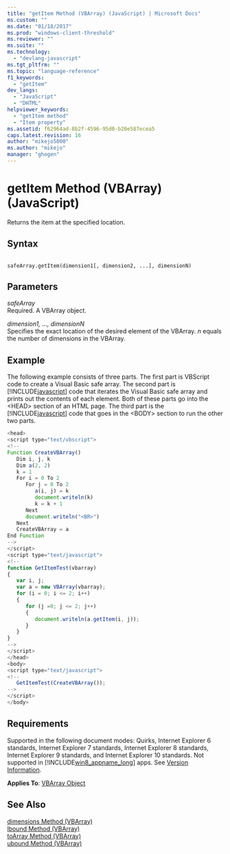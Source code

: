 ```yaml
---
title: "getItem Method (VBArray) (JavaScript) | Microsoft Docs"
ms.custom: ""
ms.date: "01/18/2017"
ms.prod: "windows-client-threshold"
ms.reviewer: ""
ms.suite: ""
ms.technology: 
  - "devlang-javascript"
ms.tgt_pltfrm: ""
ms.topic: "language-reference"
f1_keywords: 
  - "getItem"
dev_langs: 
  - "JavaScript"
  - "DHTML"
helpviewer_keywords: 
  - "getItem method"
  - "Item property"
ms.assetid: f62964ad-8b2f-4596-95d0-b20e587ecea5
caps.latest.revision: 16
author: "mikejo5000"
ms.author: "mikejo"
manager: "ghogen"
---
```

# getItem Method (VBArray) (JavaScript)
Returns the item at the specified location.  
  
## Syntax  
  
```  
  
safeArray.getItem(dimension1[, dimension2, ...], dimensionN)   
```  
  
## Parameters  
 *safeArray*  
 Required. A VBArray object.  
  
 *dimension1, ..., dimensionN*  
 Specifies the exact location of the desired element of the VBArray. *n* equals the number of dimensions in the VBArray.  
  
## Example  
 The following example consists of three parts. The first part is VBScript code to create a Visual Basic safe array. The second part is [!INCLUDE[javascript](../../javascript/includes/javascript-md.md)] code that iterates the Visual Basic safe array and prints out the contents of each element. Both of these parts go into the \<HEAD> section of an HTML page. The third part is the [!INCLUDE[javascript](../../javascript/includes/javascript-md.md)] code that goes in the \<BODY> section to run the other two parts.  
  
```javascript  
<head>  
<script type="text/vbscript">  
<!--  
Function CreateVBArray()  
   Dim i, j, k  
   Dim a(2, 2)  
   k = 1  
   For i = 0 To 2  
      For j = 0 To 2  
         a(i, j) = k  
         document.writeln(k)  
         k = k + 1  
      Next  
      document.writeln("<BR>")  
   Next  
   CreateVBArray = a  
End Function  
-->  
</script>  
<script type="text/javascript">  
<!--  
function GetItemTest(vbarray)  
{  
   var i, j;  
   var a = new VBArray(vbarray);  
   for (i = 0; i <= 2; i++)  
   {  
      for (j =0; j <= 2; j++)  
      {  
         document.writeln(a.getItem(i, j));  
      }  
   }  
}  
-->  
</script>  
</head>  
<body>  
<script type="text/javascript">  
<!--  
   GetItemTest(CreateVBArray());  
-->  
</script>  
</body>  
```  
  
## Requirements  
 Supported in the following document modes: Quirks, Internet Explorer 6 standards, Internet Explorer 7 standards, Internet Explorer 8 standards, Internet Explorer 9 standards, and Internet Explorer 10 standards. Not supported in [!INCLUDE[win8_appname_long](../../javascript/includes/win8-appname-long-md.md)] apps. See [Version Information](../../javascript/reference/javascript-version-information.md).  
  
 **Applies To**: [VBArray Object](../../javascript/reference/vbarray-object-javascript.md)  
  
## See Also  
 [dimensions Method (VBArray)](../../javascript/reference/dimensions-method-vbarray-javascript.md)   
 [lbound Method (VBArray)](../../javascript/reference/lbound-method-vbarray-javascript.md)   
 [toArray Method (VBArray)](../../javascript/reference/toarray-method-vbarray-javascript.md)   
 [ubound Method (VBArray)](../../javascript/reference/ubound-method-vbarray-javascript.md)